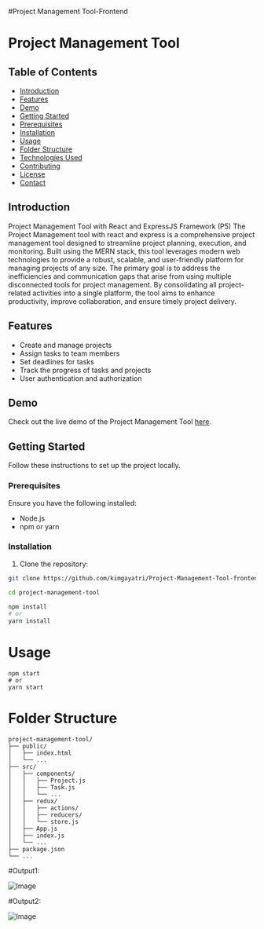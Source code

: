 #Project Management Tool-Frontend
# Project Management Tool

## Table of Contents

- [Introduction](#introduction)
- [Features](#features)
- [Demo](#demo)
- [Getting Started](#getting-started)
- [Prerequisites](#prerequisites)
- [Installation](#installation)
- [Usage](#usage)
- [Folder Structure](#folder-structure)
- [Technologies Used](#technologies-used)
- [Contributing](#contributing)
- [License](#license)
- [Contact](#contact)

## Introduction

Project Management Tool with React and ExpressJS Framework (P5)
The Project Management tool with react and express is a comprehensive project management tool designed to streamline project planning, execution, and monitoring. Built using the MERN stack, this tool leverages modern web technologies to provide a robust, scalable, and user-friendly platform for managing projects of any size. The primary goal is to address the inefficiencies and communication gaps that arise from using multiple disconnected tools for project management. By consolidating all project-related activities into a single platform, the tool aims to enhance productivity, improve collaboration, and ensure timely project delivery.

## Features

- Create and manage projects
- Assign tasks to team members
- Set deadlines for tasks
- Track the progress of tasks and projects
- User authentication and authorization

## Demo

Check out the live demo of the Project Management Tool [here](https://project-management-tool-aspire-nex.vercel.app/).

## Getting Started

Follow these instructions to set up the project locally.

### Prerequisites

Ensure you have the following installed:

- Node.js
- npm or yarn

### Installation

1. Clone the repository:

```bash
git clone https://github.com/kimgayatri/Project-Management-Tool-frontend.git
```
```bash
cd project-management-tool

npm install
# or
yarn install
```

# Usage
```
npm start
# or
yarn start
```
# Folder Structure
```
project-management-tool/
├── public/
│   ├── index.html
│   └── ...
├── src/
│   ├── components/
│   │   ├── Project.js
│   │   ├── Task.js
│   │   └── ...
│   ├── redux/
│   │   ├── actions/
│   │   ├── reducers/
│   │   └── store.js
│   ├── App.js
│   ├── index.js
│   └── ...
├── package.json
└── ...
```


#Output1:

![Image](https://github.com/user-attachments/assets/3fdf0417-0e9a-4801-8a91-5aa0df4c2d95)


#Output2:

![Image](https://github.com/user-attachments/assets/02298953-1cc3-4d69-bab2-83402edf971f)
